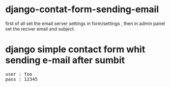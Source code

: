 # django-contat-form-sending-email
first of all set the email server settings in form/settings , then in admin panel set the reciver email and subject.
<h1>django simple contact form whit sending e-mail after sumbit</h1>

<pre>
user : foo
pass : 12345
</pre>
